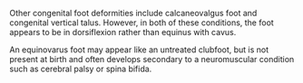 Other congenital foot deformities include calcaneovalgus foot and congenital vertical talus. However, in both of these conditions, the foot appears to be in dorsiflexion rather than equinus with cavus.

An equinovarus foot may appear like an untreated clubfoot, but is not present at birth and often develops secondary to a neuromuscular condition such as cerebral palsy or spina bifida.
